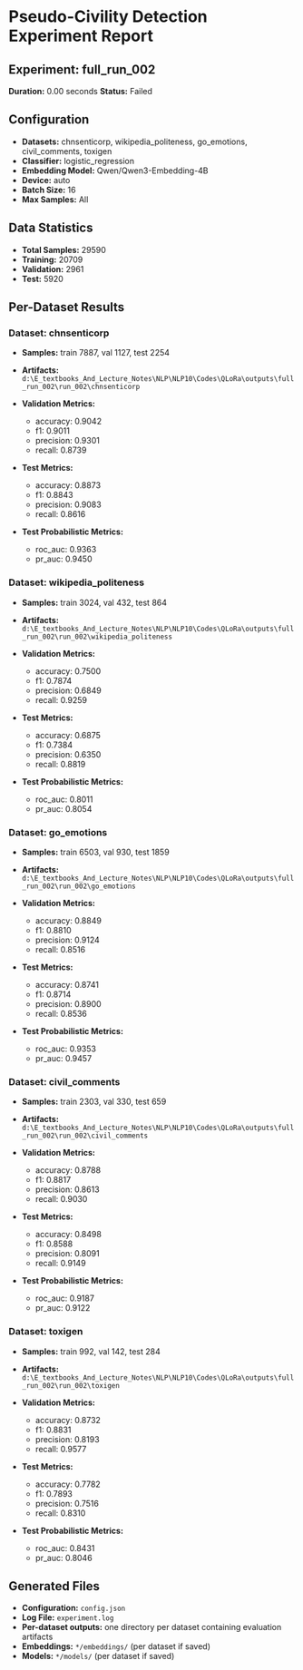 # Pseudo-Civility Detection Experiment Report

## Experiment: full_run_002
**Duration:** 0.00 seconds
**Status:** Failed

## Configuration

- **Datasets:** chnsenticorp, wikipedia_politeness, go_emotions, civil_comments, toxigen
- **Classifier:** logistic_regression
- **Embedding Model:** Qwen/Qwen3-Embedding-4B
- **Device:** auto
- **Batch Size:** 16
- **Max Samples:** All

## Data Statistics

- **Total Samples:** 29590
- **Training:** 20709
- **Validation:** 2961
- **Test:** 5920

## Per-Dataset Results

### Dataset: chnsenticorp

- **Samples:** train 7887, val 1127, test 2254
- **Artifacts:** `d:\E_textbooks_And_Lecture_Notes\NLP\NLP10\Codes\QLoRa\outputs\full_run_002\run_002\chnsenticorp`

- **Validation Metrics:**
  - accuracy: 0.9042
  - f1: 0.9011
  - precision: 0.9301
  - recall: 0.8739
- **Test Metrics:**
  - accuracy: 0.8873
  - f1: 0.8843
  - precision: 0.9083
  - recall: 0.8616
- **Test Probabilistic Metrics:**
  - roc_auc: 0.9363
  - pr_auc: 0.9450

### Dataset: wikipedia_politeness

- **Samples:** train 3024, val 432, test 864
- **Artifacts:** `d:\E_textbooks_And_Lecture_Notes\NLP\NLP10\Codes\QLoRa\outputs\full_run_002\run_002\wikipedia_politeness`

- **Validation Metrics:**
  - accuracy: 0.7500
  - f1: 0.7874
  - precision: 0.6849
  - recall: 0.9259
- **Test Metrics:**
  - accuracy: 0.6875
  - f1: 0.7384
  - precision: 0.6350
  - recall: 0.8819
- **Test Probabilistic Metrics:**
  - roc_auc: 0.8011
  - pr_auc: 0.8054

### Dataset: go_emotions

- **Samples:** train 6503, val 930, test 1859
- **Artifacts:** `d:\E_textbooks_And_Lecture_Notes\NLP\NLP10\Codes\QLoRa\outputs\full_run_002\run_002\go_emotions`

- **Validation Metrics:**
  - accuracy: 0.8849
  - f1: 0.8810
  - precision: 0.9124
  - recall: 0.8516
- **Test Metrics:**
  - accuracy: 0.8741
  - f1: 0.8714
  - precision: 0.8900
  - recall: 0.8536
- **Test Probabilistic Metrics:**
  - roc_auc: 0.9353
  - pr_auc: 0.9457

### Dataset: civil_comments

- **Samples:** train 2303, val 330, test 659
- **Artifacts:** `d:\E_textbooks_And_Lecture_Notes\NLP\NLP10\Codes\QLoRa\outputs\full_run_002\run_002\civil_comments`

- **Validation Metrics:**
  - accuracy: 0.8788
  - f1: 0.8817
  - precision: 0.8613
  - recall: 0.9030
- **Test Metrics:**
  - accuracy: 0.8498
  - f1: 0.8588
  - precision: 0.8091
  - recall: 0.9149
- **Test Probabilistic Metrics:**
  - roc_auc: 0.9187
  - pr_auc: 0.9122

### Dataset: toxigen

- **Samples:** train 992, val 142, test 284
- **Artifacts:** `d:\E_textbooks_And_Lecture_Notes\NLP\NLP10\Codes\QLoRa\outputs\full_run_002\run_002\toxigen`

- **Validation Metrics:**
  - accuracy: 0.8732
  - f1: 0.8831
  - precision: 0.8193
  - recall: 0.9577
- **Test Metrics:**
  - accuracy: 0.7782
  - f1: 0.7893
  - precision: 0.7516
  - recall: 0.8310
- **Test Probabilistic Metrics:**
  - roc_auc: 0.8431
  - pr_auc: 0.8046

## Generated Files

- **Configuration:** `config.json`
- **Log File:** `experiment.log`
- **Per-dataset outputs:** one directory per dataset containing evaluation artifacts
- **Embeddings:** `*/embeddings/` (per dataset if saved)
- **Models:** `*/models/` (per dataset if saved)
